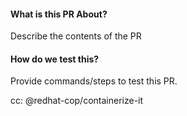 #### What is this PR About?
Describe the contents of the PR

#### How do we test this?
Provide commands/steps to test this PR.

cc: @redhat-cop/containerize-it
